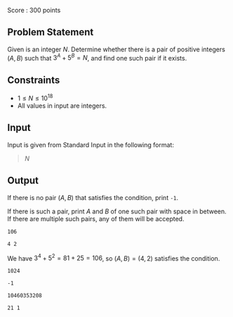 Score : $300$ points

## Problem Statement

Given is an integer $N$.
Determine whether there is a pair of positive integers $(A, B)$ such that $3^A + 5^B = N$, and find one such pair if it exists.

## Constraints

- $1 \leq N \leq 10^{18}$
- All values in input are integers.

## Input

Input is given from Standard Input in the following format:

> $N$

## Output

If there is no pair $(A, B)$ that satisfies the condition, print `-1`.

If there is such a pair, print $A$ and $B$ of one such pair with space in between. If there are multiple such pairs, any of them will be accepted.

```input1
106
```

```output1
4 2
```

We have $3^4 + 5^2 = 81 + 25 = 106$, so $(A, B) = (4, 2)$ satisfies the condition.

```input2
1024
```

```output2
-1
```

```input3
10460353208
```

```output3
21 1
```